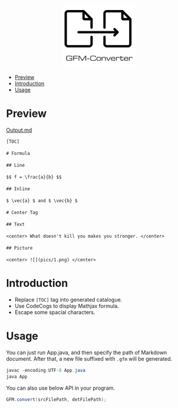 <div align="center">
    <img src="doc/LogoMakr_0AdsfK.png" width="200px">
</div>

<!-- GFM-TOC -->
* [Preview](#preview)
* [Introduction](#introduction)
* [Usage](#usage)
<!-- GFM-TOC -->

# Preview

[Output.md](doc/Output.md)

```text
[TOC]

# Formula

## Line

$$ f = \frac{a}{b} $$

## Inline

$ \vec{a} $ and $ \vec{b} $

# Center Tag

## Text

<center> What doesn't kill you makes you stronger. </center>

## Picture

<center> ![](pics/1.png) </center>
```


# Introduction

- Replace `[TOC]` tag into generated catalogue.
- Use CodeCogs to display Mathjax formula.
- Escape some spacial characters.

# Usage

You can just run App.java, and then specify the path of Markdown document. After that, a new file suffixed with `.gfm` will be generated.

```java
javac -encoding UTF-8 App.java
java App
```

You can also use below API in your program.

```java
GFM.convert(srcFilePath, detFilePath);
```
